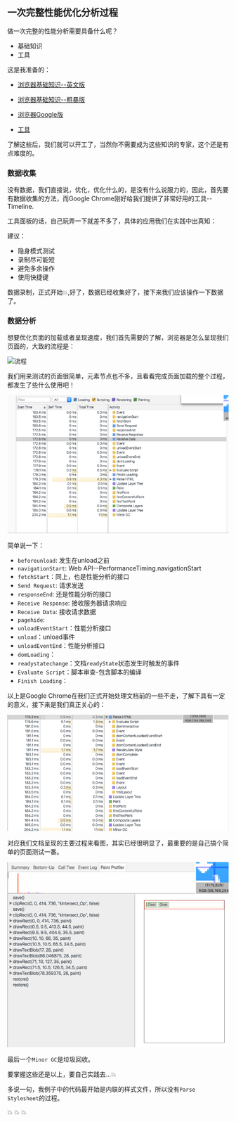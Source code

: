 ## 一次完整性能优化分析过程

做一次完整的性能分析需要具备什么呢？

- 基础知识
- 工具

这是我准备的：

- [浏览器基础知识--英文版](http://www.html5rocks.com/en/tutorials/internals/howbrowserswork/) 
- [浏览器基础知识--粗暴版](https://github.com/ivanberry/all-on-browser)
- [浏览器Google版](https://developers.google.com/web/fundamentals/performance/critical-rendering-path/render-tree-construction?hl=en)


- [工具](https://developer.chrome.com/devtools/docs/timeline)

了解这些后，我们就可以开工了，当然你不需要成为这些知识的专家，这个还是有点难度的。

### 数据收集

没有数据，我们直接说，优化，优化什么的，是没有什么说服力的，因此，首先要有数据收集的方法，而Google Chrome刚好给我们提供了非常好用的工具--Timeline.

工具面板的话，自己玩弄一下就差不多了，具体的应用我们在实践中出真知：

建议： 

- 隐身模式测试
- 录制尽可能短
- 避免多余操作
- 使用快捷键

数据录制，正式开始:boom:,好了，数据已经收集好了，接下来我们应该操作一下数据了。

### 数据分析

想要优化页面的加载或者呈现速度，我们首先需要的了解，浏览器是怎么呈现我们页面的，大致的流程是：

![流程](./main-flow.png)

我们用来测试的页面很简单，元素节点也不多，且看看完成页面加载的整个过程，都发生了些什么使用吧！

![主要事件](./event-details.png)

简单说一下：

- `beforeunload`: 发生在unload之前
- `navigationStart`: Web API--PerformanceTiming.navigationStart
- `fetchStart`：同上，也是性能分析的接口
- `Send Request`: 请求发送
- `responseEnd`: 还是性能分析的接口
- `Receive Response`: 接收服务器请求响应
- `Receive Data`: 接收请求数据
- `pagehide`: 
- `unloadEventStart`：性能分析接口
- `unload`：unload事件
- `unloadEventEnd`：性能分析接口
- `domLoading`：
- `readystatechange`：文档`readyState`状态发生时触发的事件
- `Evaluate Script`：脚本审查-包含脚本的编译
- `Finish Loading`：

以上是Google Chrome在我们正式开始处理文档前的一些不走，了解下具有一定的意义，接下来是我们真正关心的：

![HTML渲染过程](./parse-html.png)

对应我们文档呈现的主要过程来看图，其实已经很明显了，最重要的是自己搞个简单的页面测试一番。

![绘制过程](./parse-process.png)

最后一个`Minor GC`是垃圾回收。

要掌握这些还是以上，要自己实践去...:boom:

多说一句，我例子中的代码最开始是内联的样式文件，所以没有`Parse Stylesheet`的过程。

:boom: :boom: :boom:


